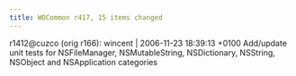 ```yaml
---
title: WOCommon r417, 15 items changed
---
```


r1412@cuzco (orig r166): wincent | 2006-11-23 18:39:13 +0100 Add/update unit tests for NSFileManager, NSMutableString, NSDictionary, NSString, NSObject and NSApplication categories
